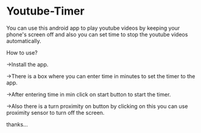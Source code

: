 # Youtube-Timer
You can use this android app to play youtube videos by keeping your phone's screen off and also you can set time to stop the youtube videos automatically.


How to use?

->Install the app.

->There is a box where you can enter time in minutes to set the timer to the app.

->After entering time in min click on start button to start the timer.

->Also there is a turn proximity on button by clicking on this you can use proximity sensor to turn off the screen.

thanks...
